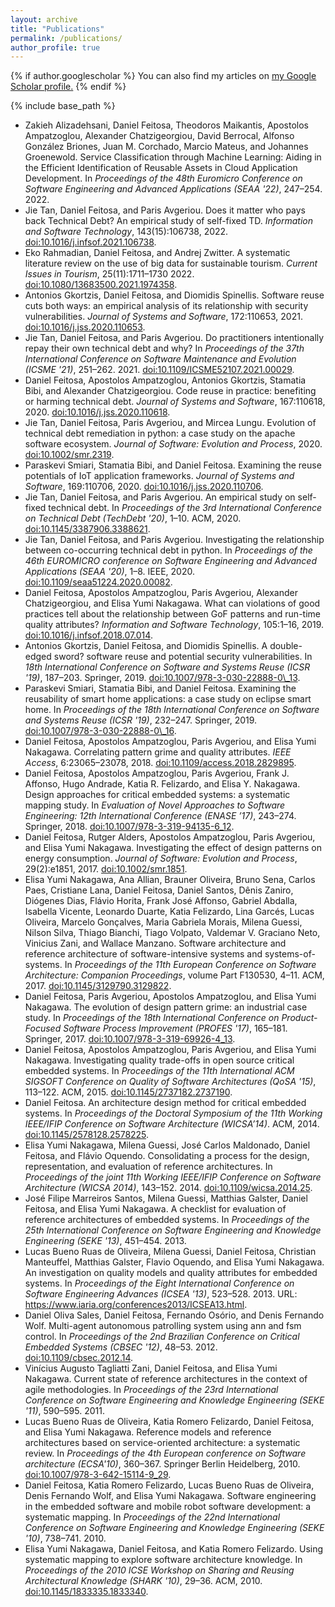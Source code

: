 ```yaml
---
layout: archive
title: "Publications"
permalink: /publications/
author_profile: true
---
```


{% if author.googlescholar %}
  You can also find my articles on <u><a href="{{author.googlescholar}}">my Google Scholar profile</a>.</u>
{% endif %}

{% include base_path %}

<!-- {% for post in site.publications reversed %}
  {% include archive-single.html %}
{% endfor %} -->

* Zakieh Alizadehsani, Daniel Feitosa, Theodoros Maikantis, Apostolos Ampatzoglou, Alexander Chatzigeorgiou, David Berrocal, Alfonso González Briones, Juan M. Corchado, Marcio Mateus, and Johannes Groenewold\.
Service Classification through Machine Learning: Aiding in the Efficient Identification of Reusable Assets in Cloud Application Development\.
In *Proceedings of the 48th Euromicro Conference on Software Engineering and Advanced Applications \(SEAA '22\)*, 247–254\. 2022\.
* Jie Tan, Daniel Feitosa, and Paris Avgeriou\.
Does it matter who pays back Technical Debt? An empirical study of self-fixed TD\.
*Information and Software Technology*, 143\(15\):106738, 2022\.
[doi:10\.1016/j\.infsof\.2021\.106738](https://doi.org/10.1016/j.infsof.2021.106738)\.  
* Eko Rahmadian, Daniel Feitosa, and Andrej Zwitter\.
A systematic literature review on the use of big data for sustainable tourism\.
*Current Issues in Tourism*, 25\(11\):1711–1730 2022\.
[doi:10\.1080/13683500\.2021\.1974358](https://doi.org/10.1080/13683500.2021.1974358)\.
* Antonios Gkortzis, Daniel Feitosa, and Diomidis Spinellis\.
Software reuse cuts both ways: an empirical analysis of its relationship with security vulnerabilities\.
*Journal of Systems and Software*, 172:110653, 2021\.
[doi:10\.1016/j\.jss\.2020\.110653](https://doi.org/10.1016/j.jss.2020.110653)\.  
* Jie Tan, Daniel Feitosa, and Paris Avgeriou\.
Do practitioners intentionally repay their own technical debt and why?
In *Proceedings of the 37th International Conference on Software Maintenance and Evolution \(ICSME '21\)*, 251–262\. 2021\.
[doi:10\.1109/ICSME52107\.2021\.00029](https://doi.org/10.1109/ICSME52107.2021.00029)\.  
* Daniel Feitosa, Apostolos Ampatzoglou, Antonios Gkortzis, Stamatia Bibi, and Alexander Chatzigeorgiou\.
Code reuse in practice: benefiting or harming technical debt\.
*Journal of Systems and Software*, 167:110618, 2020\.
[doi:10\.1016/j\.jss\.2020\.110618](https://doi.org/10.1016/j.jss.2020.110618)\.  
* Jie Tan, Daniel Feitosa, Paris Avgeriou, and Mircea Lungu\.
Evolution of technical debt remediation in python: a case study on the apache software ecosystem\.
*Journal of Software: Evolution and Process*, 2020\.
[doi:10\.1002/smr\.2319](https://doi.org/10.1002/smr.2319)\.  
* Paraskevi Smiari, Stamatia Bibi, and Daniel Feitosa\.
Examining the reuse potentials of IoT application frameworks\.
*Journal of Systems and Software*, 169:110706, 2020\.
[doi:10\.1016/j\.jss\.2020\.110706](https://doi.org/10.1016/j.jss.2020.110706)\.  
* Jie Tan, Daniel Feitosa, and Paris Avgeriou\.
An empirical study on self\-fixed technical debt\.
In *Proceedings of the 3rd International Conference on Technical Debt \(TechDebt '20\)*, 1–10\. ACM, 2020\.
[doi:10\.1145/3387906\.3388621](https://doi.org/10.1145/3387906.3388621)\.  
* Jie Tan, Daniel Feitosa, and Paris Avgeriou\.
Investigating the relationship between co\-occurring technical debt in python\.
In *Proceedings of the 46th EUROMICRO conference on Software Engineering and Advanced Applications \(SEAA '20\)*, 1–8\. IEEE, 2020\.
[doi:10\.1109/seaa51224\.2020\.00082](https://doi.org/10.1109/seaa51224.2020.00082)\.  
* Daniel Feitosa, Apostolos Ampatzoglou, Paris Avgeriou, Alexander Chatzigeorgiou, and Elisa Yumi Nakagawa\.
What can violations of good practices tell about the relationship between GoF patterns and run\-time quality attributes?
*Information and Software Technology*, 105:1–16, 2019\.
[doi:10\.1016/j\.infsof\.2018\.07\.014](https://doi.org/10.1016/j.infsof.2018.07.014)\.  
* Antonios Gkortzis, Daniel Feitosa, and Diomidis Spinellis\.
A double\-edged sword? software reuse and potential security vulnerabilities\.
In *18th International Conference on Software and Systems Reuse \(ICSR '19\)*, 187–203\. Springer, 2019\.
[doi:10\.1007/978\-3\-030\-22888\-0\\\_13](https://doi.org/10.1007/978-3-030-22888-0\_13)\.  
* Paraskevi Smiari, Stamatia Bibi, and Daniel Feitosa\.
Examining the reusability of smart home applications: a case study on eclipse smart home\.
In *Proceedings of the 18th International Conference on Software and Systems Reuse \(ICSR '19\)*, 232–247\. Springer, 2019\.
[doi:10\.1007/978\-3\-030\-22888\-0\\\_16](https://doi.org/10.1007/978-3-030-22888-0\_16)\.  
* Daniel Feitosa, Apostolos Ampatzoglou, Paris Avgeriou, and Elisa Yumi Nakagawa\.
Correlating pattern grime and quality attributes\.
*IEEE Access*, 6:23065&ndash;23078, 2018\.
[doi:10\.1109/access\.2018\.2829895](https://doi.org/10.1109/access.2018.2829895)\.  
* Daniel Feitosa, Apostolos Ampatzoglou, Paris Avgeriou, Frank J\. Affonso, Hugo Andrade, Katia R\. Felizardo, and Elisa Y\. Nakagawa\.
Design approaches for critical embedded systems: a systematic mapping study\.
In *Evaluation of Novel Approaches to Software Engineering: 12th International Conference \(ENASE ’17\)*, 243–274\. Springer, 2018\.
[doi:10\.1007/978\-3\-319\-94135\-6\_12](https://doi.org/10.1007/978-3-319-94135-6_12)\.  
* Daniel Feitosa, Rutger Alders, Apostolos Ampatzoglou, Paris Avgeriou, and Elisa Yumi Nakagawa\.
Investigating the effect of design patterns on energy consumption\.
*Journal of Software: Evolution and Process*, 29\(2\):e1851, 2017\.
[doi:10\.1002/smr\.1851](https://doi.org/10.1002/smr.1851)\.  
* Elisa Yumi Nakagawa, Ana Allian, Brauner Oliveira, Bruno Sena, Carlos Paes, Cristiane Lana, Daniel Feitosa, Daniel Santos, Dênis Zaniro, Diógenes Dias, Flávio Horita, Frank José Affonso, Gabriel Abdalla, Isabella Vicente, Leonardo Duarte, Katia Felizardo, Lina Garcés, Lucas Oliveira, Marcelo Gonçalves, Maria Gabriela Morais, Milena Guessi, Nilson Silva, Thiago Bianchi, Tiago Volpato, Valdemar V\. Graciano Neto, Vinicius Zani, and Wallace Manzano\.
Software architecture and reference architecture of software\-intensive systems and systems\-of\-systems\.
In *Proceedings of the 11th European Conference on Software Architecture: Companion Proceedings*, volume Part F130530, 4–11\. ACM, 2017\.
[doi:10\.1145/3129790\.3129822](https://doi.org/10.1145/3129790.3129822)\.  
* Daniel Feitosa, Paris Avgeriou, Apostolos Ampatzoglou, and Elisa Yumi Nakagawa\.
The evolution of design pattern grime: an industrial case study\.
In *Proceedings of the 18th International Conference on Product\-Focused Software Process Improvement \(PROFES '17\)*, 165–181\. Springer, 2017\.
[doi:10\.1007/978\-3\-319\-69926\-4\_13](https://doi.org/10.1007/978-3-319-69926-4_13)\.  
* Daniel Feitosa, Apostolos Ampatzoglou, Paris Avgeriou, and Elisa Yumi Nakagawa\.
Investigating quality trade\-offs in open source critical embedded systems\.
In *Proceedings of the 11th International ACM SIGSOFT Conference on Quality of Software Architectures \(QoSA '15\)*, 113–122\. ACM, 2015\.
[doi:10\.1145/2737182\.2737190](https://doi.org/10.1145/2737182.2737190)\.  
* Daniel Feitosa\.
An architecture design method for critical embedded systems\.
In *Proceedings of the Doctoral Symposium of the 11th Working IEEE/IFIP Conference on Software Architecture \(WICSA’14\)*\. ACM, 2014\.
[doi:10\.1145/2578128\.2578225](https://doi.org/10.1145/2578128.2578225)\.  
* Elisa Yumi Nakagawa, Milena Guessi, José Carlos Maldonado, Daniel Feitosa, and Flávio Oquendo\.
Consolidating a process for the design, representation, and evaluation of reference architectures\.
In *Proceedings of the joint 11th Working IEEE/IFIP Conference on Software Architecture \(WICSA 2014\)*, 143–152\. 2014\.
[doi:10\.1109/wicsa\.2014\.25](https://doi.org/10.1109/wicsa.2014.25)\.  
* José Filipe Marreiros Santos, Milena Guessi, Matthias Galster, Daniel Feitosa, and Elisa Yumi Nakagawa\.
A checklist for evaluation of reference architectures of embedded systems\.
In *Proceedings of the 25th International Conference on Software Engineering and Knowledge Engineering \(SEKE '13\)*, 451–454\. 2013\.  
* Lucas Bueno Ruas de Oliveira, Milena Guessi, Daniel Feitosa, Christian Manteuffel, Matthias Galster, Flavio Oquendo, and Elisa Yumi Nakagawa\.
An investigation on quality models and quality attributes for embedded systems\.
In *Proceedings of the Eight International Conference on Software Engineering Advances \(ICSEA '13\)*, 523–528\. 2013\.
URL: [https://www\.iaria\.org/conferences2013/ICSEA13\.html](https://www.iaria.org/conferences2013/ICSEA13.html)\.  
* Daniel Oliva Sales, Daniel Feitosa, Fernando Osório, and Denis Fernando Wolf\.
Multi\-agent autonomous patrolling system using ann and fsm control\.
In *Proceedings of the 2nd Brazilian Conference on Critical Embedded Systems \(CBSEC '12\)*, 48–53\. 2012\.
[doi:10\.1109/cbsec\.2012\.14](https://doi.org/10.1109/cbsec.2012.14)\.  
* Vinícius Augusto Tagliatti Zani, Daniel Feitosa, and Elisa Yumi Nakagawa\.
Current state of reference architectures in the context of agile methodologies\.
In *Proceedings of the 23rd International Conference on Software Engineering and Knowledge Engineering \(SEKE '11\)*, 590–595\. 2011\.  
* Lucas Bueno Ruas de Oliveira, Katia Romero Felizardo, Daniel Feitosa, and Elisa Yumi Nakagawa\.
Reference models and reference architectures based on service\-oriented architecture: a systematic review\.
In *Proceedings of the 4th European conference on Software architecture \(ECSA'10\)*, 360–367\. Springer Berlin Heidelberg, 2010\.
[doi:10\.1007/978\-3\-642\-15114\-9\_29](https://doi.org/10.1007/978-3-642-15114-9_29)\.  
* Daniel Feitosa, Katia Romero Felizardo, Lucas Bueno Ruas de Oliveira, Denis Fernando Wolf, and Elisa Yumi Nakagawa\.
Software engineering in the embedded software and mobile robot software development: a systematic mapping\.
In *Proceedings of the 22nd International Conference on Software Engineering and Knowledge Engineering \(SEKE '10\)*, 738–741\. 2010\.  
* Elisa Yumi Nakagawa, Daniel Feitosa, and Katia Romero Felizardo\.
Using systematic mapping to explore software architecture knowledge\.
In *Proceedings of the 2010 ICSE Workshop on Sharing and Reusing Architectural Knowledge \(SHARK '10\)*, 29–36\. ACM, 2010\.
[doi:10\.1145/1833335\.1833340](https://doi.org/10.1145/1833335.1833340)\.  
